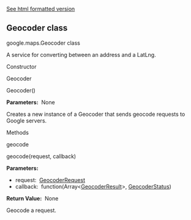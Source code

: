 [See html formatted version](https://huasofoundries.github.io/google-maps-documentation/Geocoder.html)


Geocoder class
--------------

google.maps.Geocoder class

A service for converting between an address and a LatLng.

Constructor

Geocoder

Geocoder()

**Parameters:**  None

Creates a new instance of a Geocoder that sends geocode requests to Google servers.

Methods

geocode

geocode(request, callback)

**Parameters:** 

*   request:  [GeocoderRequest](https://github.com/amenadiel/google-maps-documentation/blob/master/docs/GeocoderRequest.md)
*   callback:  function(Array<[GeocoderResult](https://github.com/amenadiel/google-maps-documentation/blob/master/docs/GeocoderResult.md)\>, [GeocoderStatus](https://github.com/amenadiel/google-maps-documentation/blob/master/docs/GeocoderStatus.md))

**Return Value:**  None

Geocode a request.